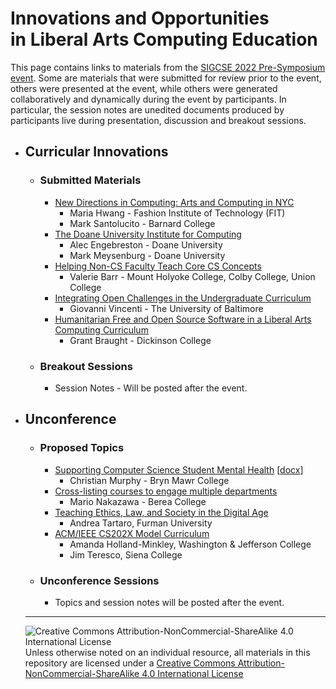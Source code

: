 # Innovations and Opportunities<br>in Liberal Arts Computing Education

This page contains links to materials from the [SIGCSE 2022 Pre-Symposium event](https://computing-in-the-liberal-arts.github.io/SIGCSE2022-PreSymposium-Event/).  Some are materials that were submitted for review prior to the event, others were presented at the event, while others were generated collaboratively and dynamically during the event by participants.  In particular, the session notes are unedited documents produced by participants live during presentation, discussion and breakout sessions.

- ## Curricular Innovations

  - ### Submitted Materials
    - [New Directions in Computing: Arts and Computing in NYC](curricula/NewDirections/SIGCSE_2022_Hwang_Santolucito.md)
      - Maria Hwang - Fashion Institute of Technology (FIT)
      - Mark Santolucito - Barnard College
    - [The Doane University Institute for Computing](curricula/iolace/iolace-ci-meysenburg.md)
      - Alec Engebreston - Doane University
      - Mark Meysenburg - Doane University
    - [Helping Non-CS Faculty Teach Core CS Concepts](curricula/nonCS-fac-teaching/NonCS-Fac-Teach.md)
      - Valerie Barr - Mount Holyoke College, Colby College, Union College
    - [Integrating Open Challenges in the Undergraduate Curriculum](curricula/openchallenges/index.md)
      - Giovanni Vincenti - The University of Baltimore
    - [Humanitarian Free and Open Source Software in a Liberal Arts Computing Curriculum](curricula/OpenSource/index.html)
      - Grant Braught - Dickinson College

  - ### Breakout Sessions
    - Session Notes - Will be posted after the event.

- ## Unconference

  - ### Proposed Topics
    - [Supporting Computer Science Student Mental Health](unconference/studentMentalHealth/Murphy-StudentMentalHealth.md) [[docx](unconference/studentMentalHealth/Murphy-StudentMentalHealth.docx)]
      - Christian Murphy - Bryn Mawr College
    - [Cross-listing courses to engage multiple departments](unconference/CrossListing/index.md)
      - Mario Nakazawa - Berea College
    - [Teaching Ethics, Law, and Society in the Digital Age](unconference/ethics/index.md)
      - Andrea Tartaro, Furman University
    - [ACM/IEEE CS202X Model Curriculum](unconference/cs202xCurriculum/index.md)
      - Amanda Holland-Minkley, Washington & Jefferson College
      - Jim Teresco, Siena College

  - ### Unconference Sessions
    - Topics and session notes will be posted after the event.

  ___
  ![Creative Commons Attribution-NonCommercial-ShareAlike 4.0 International License](https://i.creativecommons.org/l/by-nc-sa/4.0/88x31.png "Creative Commons Attribution-NonCommercial-ShareAlike 4.0 International License") Unless otherwise noted on an individual resource, all materials in this repository are licensed under a [Creative Commons Attribution-NonCommercial-ShareAlike 4.0 International License](http://creativecommons.org/licenses/by-nc-sa/4.0/)
